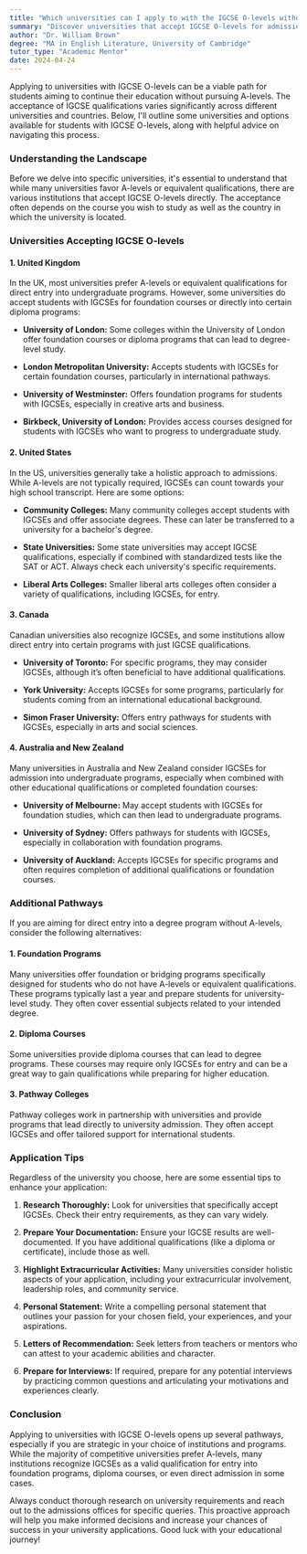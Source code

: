 ```yaml
---
title: "Which universities can I apply to with the IGCSE O-levels without taking the A-levels?"
summary: "Discover universities that accept IGCSE O-levels for admission without A-levels, along with tips for navigating your education options."
author: "Dr. William Brown"
degree: "MA in English Literature, University of Cambridge"
tutor_type: "Academic Mentor"
date: 2024-04-24
---
```


Applying to universities with IGCSE O-levels can be a viable path for students aiming to continue their education without pursuing A-levels. The acceptance of IGCSE qualifications varies significantly across different universities and countries. Below, I'll outline some universities and options available for students with IGCSE O-levels, along with helpful advice on navigating this process.

### Understanding the Landscape

Before we delve into specific universities, it's essential to understand that while many universities favor A-levels or equivalent qualifications, there are various institutions that accept IGCSE O-levels directly. The acceptance often depends on the course you wish to study as well as the country in which the university is located.

### Universities Accepting IGCSE O-levels

#### 1. **United Kingdom**

In the UK, most universities prefer A-levels or equivalent qualifications for direct entry into undergraduate programs. However, some universities do accept students with IGCSEs for foundation courses or directly into certain diploma programs:

- **University of London:** Some colleges within the University of London offer foundation courses or diploma programs that can lead to degree-level study.
  
- **London Metropolitan University:** Accepts students with IGCSEs for certain foundation courses, particularly in international pathways.

- **University of Westminster:** Offers foundation programs for students with IGCSEs, especially in creative arts and business.

- **Birkbeck, University of London:** Provides access courses designed for students with IGCSEs who want to progress to undergraduate study.

#### 2. **United States**

In the US, universities generally take a holistic approach to admissions. While A-levels are not typically required, IGCSEs can count towards your high school transcript. Here are some options:

- **Community Colleges:** Many community colleges accept students with IGCSEs and offer associate degrees. These can later be transferred to a university for a bachelor's degree.

- **State Universities:** Some state universities may accept IGCSE qualifications, especially if combined with standardized tests like the SAT or ACT. Always check each university's specific requirements.

- **Liberal Arts Colleges:** Smaller liberal arts colleges often consider a variety of qualifications, including IGCSEs, for entry.

#### 3. **Canada**

Canadian universities also recognize IGCSEs, and some institutions allow direct entry into certain programs with just IGCSE qualifications.

- **University of Toronto:** For specific programs, they may consider IGCSEs, although it’s often beneficial to have additional qualifications.

- **York University:** Accepts IGCSEs for some programs, particularly for students coming from an international educational background.

- **Simon Fraser University:** Offers entry pathways for students with IGCSEs, especially in arts and social sciences.

#### 4. **Australia and New Zealand**

Many universities in Australia and New Zealand consider IGCSEs for admission into undergraduate programs, especially when combined with other educational qualifications or completed foundation courses:

- **University of Melbourne:** May accept students with IGCSEs for foundation studies, which can then lead to undergraduate programs.

- **University of Sydney:** Offers pathways for students with IGCSEs, especially in collaboration with foundation programs.

- **University of Auckland:** Accepts IGCSEs for specific programs and often requires completion of additional qualifications or foundation courses.

### Additional Pathways

If you are aiming for direct entry into a degree program without A-levels, consider the following alternatives:

#### 1. **Foundation Programs**

Many universities offer foundation or bridging programs specifically designed for students who do not have A-levels or equivalent qualifications. These programs typically last a year and prepare students for university-level study. They often cover essential subjects related to your intended degree.

#### 2. **Diploma Courses**

Some universities provide diploma courses that can lead to degree programs. These courses may require only IGCSEs for entry and can be a great way to gain qualifications while preparing for higher education.

#### 3. **Pathway Colleges**

Pathway colleges work in partnership with universities and provide programs that lead directly to university admission. They often accept IGCSEs and offer tailored support for international students.

### Application Tips

Regardless of the university you choose, here are some essential tips to enhance your application:

1. **Research Thoroughly:** Look for universities that specifically accept IGCSEs. Check their entry requirements, as they can vary widely.

2. **Prepare Your Documentation:** Ensure your IGCSE results are well-documented. If you have additional qualifications (like a diploma or certificate), include those as well.

3. **Highlight Extracurricular Activities:** Many universities consider holistic aspects of your application, including your extracurricular involvement, leadership roles, and community service.

4. **Personal Statement:** Write a compelling personal statement that outlines your passion for your chosen field, your experiences, and your aspirations.

5. **Letters of Recommendation:** Seek letters from teachers or mentors who can attest to your academic abilities and character.

6. **Prepare for Interviews:** If required, prepare for any potential interviews by practicing common questions and articulating your motivations and experiences clearly.

### Conclusion

Applying to universities with IGCSE O-levels opens up several pathways, especially if you are strategic in your choice of institutions and programs. While the majority of competitive universities prefer A-levels, many institutions recognize IGCSEs as a valid qualification for entry into foundation programs, diploma courses, or even direct admission in some cases.

Always conduct thorough research on university requirements and reach out to the admissions offices for specific queries. This proactive approach will help you make informed decisions and increase your chances of success in your university applications. Good luck with your educational journey!
    